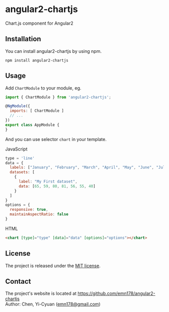 # angular2-chartjs
Chart.js component for Angular2

## Installation
You can install angular2-chartjs by using npm.
```
npm install angular2-chartjs
```

## Usage
Add `ChartModule` to your module, eg.
```JavaScript
import { ChartModule } from 'angular2-chartjs';

@NgModule({
  imports: [ ChartModule ]
  // ...
})
export class AppModule {
}
```
And you can use selector `chart` in your template.

JavaScript
```JavaScript
type = 'line'
data = {
  labels: ["January", "February", "March", "April", "May", "June", "July"],
  datasets: [
    {
      label: "My First dataset",
      data: [65, 59, 80, 81, 56, 55, 40]
    }
  ]
}
options = {
  responsive: true,
  maintainAspectRatio: false
}
```
HTML
```HTML
<chart [type]="type" [data]="data" [options]="options"></chart>
```

## License
The project is released under the [MIT license](http://www.opensource.org/licenses/MIT).

## Contact
The project's website is located at https://github.com/emn178/angular2-chartjs  
Author: Chen, Yi-Cyuan (emn178@gmail.com)
